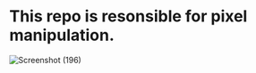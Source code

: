 # This repo is resonsible for pixel manipulation.<br>
![Screenshot (196)](https://github.com/user-attachments/assets/0630894a-fcb7-4a8d-a9bf-534aff56eee0)
